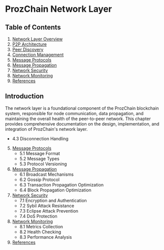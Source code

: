 # ProzChain Network Layer

## Table of Contents

1. [Network Layer Overview](./02.01-network-layer-overview.md)
2. [P2P Architecture](./02.02-network-layer-p2p-architecture.md)
3. [Peer Discovery](./02.03-network-layer-peer-discovery.md)
4. [Connection Management](./02.04-network-layer-connection-management.md)
5. [Message Protocols](./02.05-network-layer-message-protocols.md)
6. [Message Propagation](./02.06-network-layer-message-propagation.md)
7. [Network Security](./02.07-network-layer-security.md)
8. [Network Monitoring](./02.08-network-layer-monitoring.md)
9. [References](./02.09-network-layer-references.md)

## Introduction

The network layer is a foundational component of the ProzChain blockchain system, responsible for node communication, data propagation, and maintaining the overall health of the peer-to-peer network. This chapter provides comprehensive documentation on the design, implementation, and integration of ProzChain's network layer.
   - 4.3 Disconnection Handling
5. [Message Protocols](./02.05-network-layer-message-protocols.md)
   - 5.1 Message Format
   - 5.2 Message Types
   - 5.3 Protocol Versioning
6. [Message Propagation](./02.06-network-layer-message-propagation.md)
   - 6.1 Broadcast Mechanisms
   - 6.2 Gossip Protocol
   - 6.3 Transaction Propagation Optimization
   - 6.4 Block Propagation Optimization
7. [Network Security](./02.07-network-layer-security.md)
   - 7.1 Encryption and Authentication
   - 7.2 Sybil Attack Resistance
   - 7.3 Eclipse Attack Prevention
   - 7.4 DoS Protection
8. [Network Monitoring](./02.08-network-layer-monitoring.md)
   - 8.1 Metrics Collection
   - 8.2 Health Checking
   - 8.3 Performance Analysis
9. [References](./02.09-network-layer-references.md)
